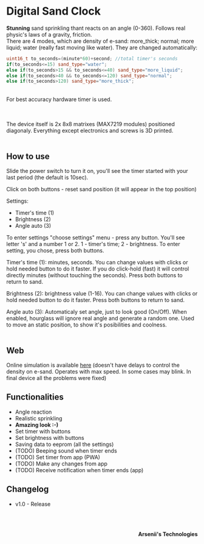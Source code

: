 # Digital Sand Clock
**Stunning** sand sprinkling thant reacts on an angle (0-360). Follows real physic's laws of a gravity, friction. <br>
There are 4 modes, which are density of e-sand: more_thick; normal; more liquid; water (really fast moving like water). They are changed automatically:
```cpp
uint16_t to_seconds=(minute*60)+second; //total timer's seconds 
if(to_seconds<=15) sand_type="water";
else if(to_seconds>15 && to_seconds<=40) sand_type="more_liquid";
else if(to_seconds>40 && to_seconds<=120) sand_type="normal";
else if(to_seconds>120) sand_type="more_thick";
```
<br>
For best accuracy hardware timer is used.

<br><br>
The device itself is 2x 8x8 matrixes (MAX7219 modules) positioned diagonaly. Everything except electronics and screws is 3D printed. 
<br><br>
## How to use 
Slide the power switch to turn it on, you'll see the timer started with your last period (the default is 10sec). 

Click on both buttons - reset sand position (it will appear in the top position)

Settings:
- Timer's time (1)
- Brightness (2)
- Angle auto (3)

To enter settings "choose settings" menu - press any button. You'll see letter 's' and a number 1 or 2. 1 - timer's time; 2 - brightness. To enter setting, you chose, press both buttons.

Timer's time (1): minutes, seconds. You can change values with clicks or hold needed button to do it faster. If you do click-hold (fast) it will control directly minutes (without touching the seconds). Press both buttons to return to sand. 

Brightness (2): brightness value (1-16). You can change values with clicks or hold needed button to do it faster. Press both buttons to return to sand.

Angle auto (3): Automaticaly set angle, just to look good (On/Off). When enabled, hourglass will ignore real angle and generate a random one. Used to move an static position, to show it's posibilities and coolness.
<br> <br>
## Web
Online simulation is available <a href="https://exch.com.ua/e-sand_clock/e-sand_clock.html">here</a> (doesn't have delays to control the density on e-sand. Operates with max speed. In some cases may blink. In final device all the problems were fixed)

## Functionalities
- Angle reaction
- Realistic sprinkling
- **Amazing look :-)**
- Set timer with buttons
- Set brightness with buttons
- Saving data to eeprom (all the settings)
- (TODO) Beeping sound when timer ends
- (TODO) Set timer from app (PWA)
- (TODO) Make any changes from app
- (TODO) Receive notification when timer ends (app)

## Changelog
- v1.0 - Release


<br><br>
<p align="right"><strong>Arsenii's Technologies</strong></p>

